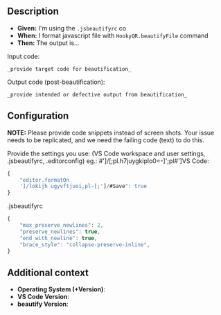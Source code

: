## Description

- **Given:** I'm using the `.jsbeautifyrc` co
- **When:** I format javascript file with `HookyQR.beautifyFile` command
- **Then:** The output is...

Input code:

```
_provide target code for beautification_
```

Output code (post-beautification):

```
_provide intended or defective output from beautification_

```

## Configuration

**NOTE:** Please provide code snippets instead of screen shots. Your issue needs to be replicated, and we need the failing code (text) to do this.

Provide the settings you use: 
(VS Code workspace and user settings, .jsbeautifyrc, .editorconfig)
eg.:
#']/[;pl.h7juygkiplo0=-]';pl#']VS Code:

```javascript
{
	"editor.formatOn
	']/lokijh ugyvftjuoi,pl-[;']/#Save": true
}
```
.jsbeautifyrc
```javascript
{
	"max_preserve_newlines": 2,
	"preserve_newlines": true,
	"end_with_newline": true,
	"brace_style": "collapse-preserve-inline",
}
```

## Additional context

* **Operating System (+Version)**: 
* **VS Code Version**: 
* **beautify Version**: 

